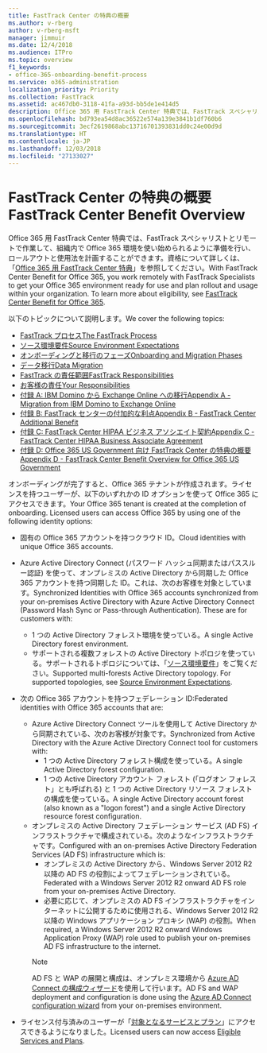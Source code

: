 ```yaml
---
title: FastTrack Center の特典の概要
ms.author: v-rberg
author: v-rberg-msft
manager: jimmuir
ms.date: 12/4/2018
ms.audience: ITPro
ms.topic: overview
f1_keywords:
- office-365-onboarding-benefit-process
ms.service: o365-administration
localization_priority: Priority
ms.collection: FastTrack
ms.assetid: ac467db0-3118-41fa-a93d-bb5de1e414d5
description: Office 365 用 FastTrack Center 特典では、FastTrack スペシャリストとリモートで作業して、組織内で Office 365 環境を使い始められるように準備を行い、ロールアウトと使用法を計画することができます。資格について詳しくは、「Office 365 用 FastTrack Center 特典」を参照してください。
ms.openlocfilehash: bd793ea54d8ac36522e574a139e3841b1df760b6
ms.sourcegitcommit: 3ecf2619868abc13716701393831dd0c24e00d9d
ms.translationtype: HT
ms.contentlocale: ja-JP
ms.lasthandoff: 12/03/2018
ms.locfileid: "27133027"
---
```

# <a name="fasttrack-center-benefit-overview"></a><span data-ttu-id="d82dd-104">FastTrack Center の特典の概要</span><span class="sxs-lookup"><span data-stu-id="d82dd-104">FastTrack Center Benefit Overview</span></span>

<span data-ttu-id="d82dd-p102">Office 365 用 FastTrack Center 特典では、FastTrack スペシャリストとリモートで作業して、組織内で Office 365 環境を使い始められるように準備を行い、ロールアウトと使用法を計画することができます。資格について詳しくは、「[Office 365 用 FastTrack Center 特典](O365-fasttrack-benefit-for-office-365.md)」を参照してください。</span><span class="sxs-lookup"><span data-stu-id="d82dd-p102">With FastTrack Center Benefit for Office 365, you work remotely with FastTrack Specialists to get your Office 365 environment ready for use and plan rollout and usage within your organization. To learn more about eligibility, see [FastTrack Center Benefit for Office 365](O365-fasttrack-benefit-for-office-365.md).</span></span>
  
<span data-ttu-id="d82dd-107">以下のトピックについて説明します。</span><span class="sxs-lookup"><span data-stu-id="d82dd-107">We cover the following topics:</span></span>
- [<span data-ttu-id="d82dd-108">FastTrack プロセス</span><span class="sxs-lookup"><span data-stu-id="d82dd-108">The FastTrack Process</span></span>](O365-fasttrack-process.md) 
- [<span data-ttu-id="d82dd-109">ソース環境要件</span><span class="sxs-lookup"><span data-stu-id="d82dd-109">Source Environment Expectations</span></span>](O365-source-environment-expectations.md)
- [<span data-ttu-id="d82dd-110">オンボーディングと移行のフェーズ</span><span class="sxs-lookup"><span data-stu-id="d82dd-110">Onboarding and Migration Phases</span></span>](O365-onboarding-and-migration.md)
- [<span data-ttu-id="d82dd-111">データ移行</span><span class="sxs-lookup"><span data-stu-id="d82dd-111">Data Migration</span></span>](O365-data-migration.md)
- [<span data-ttu-id="d82dd-112">FastTrack の責任範囲</span><span class="sxs-lookup"><span data-stu-id="d82dd-112">FastTrack Responsibilities</span></span>](O365-fasttrack-responsibilities.md)
- [<span data-ttu-id="d82dd-113">お客様の責任</span><span class="sxs-lookup"><span data-stu-id="d82dd-113">Your Responsibilities</span></span>](O365-your-responsibilities.md) 
- [<span data-ttu-id="d82dd-114">付録 A: IBM Domino から Exchange Online への移行</span><span class="sxs-lookup"><span data-stu-id="d82dd-114">Appendix A - Migration from IBM Domino to Exchange Online</span></span>](O365-from-ibm-domino-to-exchange-online.md)
- [<span data-ttu-id="d82dd-115">付録 B: FastTrack センターの付加的な利点</span><span class="sxs-lookup"><span data-stu-id="d82dd-115">Appendix B - FastTrack Center Additional Benefit</span></span>](O365-fasttrack-additional-benefits.md)
- [<span data-ttu-id="d82dd-116">付録 C: FastTrack Center HIPAA ビジネス アソシエイト契約</span><span class="sxs-lookup"><span data-stu-id="d82dd-116">Appendix C - FastTrack Center HIPAA Business Associate Agreement</span></span>](O365-hipaa-business-associate-agreement.md)
- [<span data-ttu-id="d82dd-117">付録 D: Office 365 US Government 向け FastTrack Center の特典の概要</span><span class="sxs-lookup"><span data-stu-id="d82dd-117">Appendix D - FastTrack Center Benefit Overview for Office 365 US Government</span></span>](US-Gov-appendix-overview.md)
    
<span data-ttu-id="d82dd-p103">オンボーディングが完了すると、Office 365 テナントが作成されます。ライセンスを持つユーザーが、以下のいずれかの ID オプションを使って Office 365 にアクセスできます。</span><span class="sxs-lookup"><span data-stu-id="d82dd-p103">Your Office 365 tenant is created at the completion of onboarding. Licensed users can access Office 365 by using one of the following identity options:</span></span>
- <span data-ttu-id="d82dd-120">固有の Office 365 アカウントを持つクラウド ID。</span><span class="sxs-lookup"><span data-stu-id="d82dd-120">Cloud identities with unique Office 365 accounts.</span></span>
- <span data-ttu-id="d82dd-p104">Azure Active Directory Connect (パスワード ハッシュ同期またはパススルー認証) を使って、オンプレミスの Active Directory から同期した Office 365 アカウントを持つ同期した ID。これは、次のお客様を対象としています。</span><span class="sxs-lookup"><span data-stu-id="d82dd-p104">Synchronized Identities with Office 365 accounts synchronized from your on-premises Active Directory with Azure Active Directory Connect (Password Hash Sync or Pass-through Authentication). These are for customers with:</span></span>
  - <span data-ttu-id="d82dd-123">1 つの Active Directory フォレスト環境を使っている。</span><span class="sxs-lookup"><span data-stu-id="d82dd-123">A single Active Directory forest environment.</span></span>
  - <span data-ttu-id="d82dd-p105">サポートされる複数フォレストの Active Directory トポロジを使っている。サポートされるトポロジについては、「[ソース環境要件](O365-source-environment-expectations.md)」をご覧ください。</span><span class="sxs-lookup"><span data-stu-id="d82dd-p105">Supported multi-forests Active Directory topology. For supported topologies, see [Source Environment Expectations](O365-source-environment-expectations.md).</span></span>
- <span data-ttu-id="d82dd-126">次の Office 365 アカウントを持つフェデレーション ID:</span><span class="sxs-lookup"><span data-stu-id="d82dd-126">Federated identities with Office 365 accounts that are:</span></span>
  - <span data-ttu-id="d82dd-127">Azure Active Directory Connect ツールを使用して Active Directory から同期されている、次のお客様が対象です。</span><span class="sxs-lookup"><span data-stu-id="d82dd-127">Synchronized from Active Directory with the Azure Active Directory Connect tool for customers with:</span></span>
      - <span data-ttu-id="d82dd-128">1 つの Active Directory フォレスト構成を使っている。</span><span class="sxs-lookup"><span data-stu-id="d82dd-128">A single Active Directory forest configuration.</span></span>
      - <span data-ttu-id="d82dd-129">1 つの Active Directory アカウント フォレスト (「ログオン フォレスト」とも呼ばれる) と 1 つの Active Directory リソース フォレストの構成を使っている。</span><span class="sxs-lookup"><span data-stu-id="d82dd-129">A single Active Directory account forest (also known as a "logon forest") and a single Active Directory resource forest configuration.</span></span>
  - <span data-ttu-id="d82dd-130">オンプレミスの Active Directory フェデレーション サービス (AD FS) インフラストラクチャで構成されている。次のようなインフラストラクチャです。</span><span class="sxs-lookup"><span data-stu-id="d82dd-130">Configured with an on-premises Active Directory Federation Services (AD FS) infrastructure which is:</span></span>
      - <span data-ttu-id="d82dd-131">オンプレミスの Active Directory から、Windows Server 2012 R2 以降の AD FS の役割によってフェデレーションされている。</span><span class="sxs-lookup"><span data-stu-id="d82dd-131">Federated with a Windows Server 2012 R2 onward AD FS role from your on-premises Active Directory.</span></span>
      - <span data-ttu-id="d82dd-132">必要に応じて、オンプレミスの AD FS インフラストラクチャをインターネットに公開するために使用される、Windows Server 2012 R2 以降の Windows アプリケーション プロキシ (WAP) の役割。</span><span class="sxs-lookup"><span data-stu-id="d82dd-132">When required, a Windows Server 2012 R2 onward Windows Application Proxy (WAP) role used to publish your on-premises AD FS infrastructure to the internet.</span></span>
    > [!NOTE]
    > <span data-ttu-id="d82dd-133">AD FS と WAP の展開と構成は、オンプレミス環境から [Azure AD Connect の構成ウィザード](https://go.microsoft.com/fwlink/?linkid=844794)を使用して行います。</span><span class="sxs-lookup"><span data-stu-id="d82dd-133">AD FS and WAP deployment and configuration is done using the [Azure AD Connect configuration wizard](https://go.microsoft.com/fwlink/?linkid=844794) from your on-premises environment.</span></span> 
  
- <span data-ttu-id="d82dd-134">ライセンス付与済みのユーザーが「[対象となるサービスとプラン](O365-eligible-services-and-plans.md)」にアクセスできるようになりました。</span><span class="sxs-lookup"><span data-stu-id="d82dd-134">Licensed users can now access [Eligible Services and Plans](O365-eligible-services-and-plans.md).</span></span>
    

 
